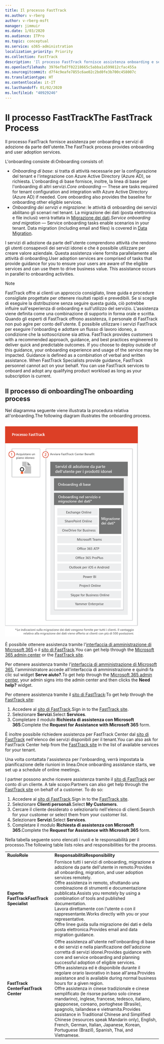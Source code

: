 ```yaml
---
title: Il processo FastTrack
ms.author: v-rberg
author: v-rberg-msft
manager: jimmuir
ms.date: 1/03/2020
ms.audience: ITPro
ms.topic: conceptual
ms.service: o365-administration
localization_priority: Priority
ms.collection: FastTrack
description: 'Il processo FastTrack fornisce assistenza onboarding e servizi di adozione da parte dell’utente. '
ms.openlocfilehash: 3976efbd7f02218665c5abba1a599812cfac455a
ms.sourcegitcommit: d7f4c9eafe7855c6ae02c2bd0fe3b700c458007c
ms.translationtype: HT
ms.contentlocale: it-IT
ms.lasthandoff: 01/02/2020
ms.locfileid: "40929246"
---
```

# <a name="the-fasttrack-process"></a><span data-ttu-id="d1cf4-103">Il processo FastTrack</span><span class="sxs-lookup"><span data-stu-id="d1cf4-103">The FastTrack Process</span></span>

<span data-ttu-id="d1cf4-104">Il processo FastTrack fornisce assistenza per onboarding e servizi di adozione da parte dell'utente.</span><span class="sxs-lookup"><span data-stu-id="d1cf4-104">The FastTrack process provides onboarding and user adoption services.</span></span> 
  
<span data-ttu-id="d1cf4-105">L'onboarding consiste di:</span><span class="sxs-lookup"><span data-stu-id="d1cf4-105">Onboarding consists of:</span></span>
  
- <span data-ttu-id="d1cf4-p101">*Onboarding di base*: si tratta di attività necessarie per la configurazione del tenant e l'integrazione con Azure Active Directory (Azure AD), se richiesta. L'onboarding di base fornisce, inoltre, la linea di base per l'onboarding di altri servizi.</span><span class="sxs-lookup"><span data-stu-id="d1cf4-p101">*Core onboarding* — These are tasks required for tenant configuration and integration with Azure Active Directory (Azure AD) if needed. Core onboarding also provides the baseline for onboarding other eligible services.</span></span> 
- <span data-ttu-id="d1cf4-p102">*Onboarding dei servizi e migrazione*: le attività di onboarding dei servizi abilitano gli scenari nel tenant. La migrazione dei dati (posta elettronica e file inclusi) verrà trattata in [Migrazione dei dati](O365-data-migration.md).</span><span class="sxs-lookup"><span data-stu-id="d1cf4-p102">*Service onboarding and migration* — Service onboarding tasks enable scenarios in your tenant. Data migration (including email and files) is covered in [Data Migration](O365-data-migration.md).</span></span> 
    
<span data-ttu-id="d1cf4-p103">I servizi di adozione da parte dell'utente comprendono attività che rendono gli utenti consapevoli dei servizi idonei e che è possibile utilizzare per creare valore aziendale. Questa assistenza viene fornita parallelamente alle attività di onboarding.</span><span class="sxs-lookup"><span data-stu-id="d1cf4-p103">User adoption services are comprised of tasks that provide guidance for you to ensure your users are aware of the eligible services and can use them to drive business value. This assistance occurs in parallel to onboarding activities.</span></span>
  
> [!NOTE]
> <span data-ttu-id="d1cf4-p104">FastTrack offre ai clienti un approccio consigliato, linee guida e procedure consigliate progettate per ottenere risultati rapidi e prevedibili. Se si sceglie di eseguire la distribuzione senza seguire questa guida, ciò potrebbe influire sull'esperienza di onboarding e sull'utilizzo del servizio. L'assistenza viene definita come una combinazione di supporto in forma orale e scritta. Quando gli esperti di FastTrack offrono assistenza, il personale di FastTrack non può agire per conto dell'utente. È possibile utilizzare i servizi FastTrack per eseguire l'onboarding e adottare un flusso di lavoro idoneo, a condizione che la sottoscrizione sia attiva. </span><span class="sxs-lookup"><span data-stu-id="d1cf4-p104">FastTrack provides customers with a recommended approach, guidance, and best practices engineered to deliver quick and predictable outcomes. If you choose to deploy outside of this guidance, your onboarding experience and usage of the service may be impacted. Guidance is defined as a combination of verbal and written assistance. When FastTrack Specialists provide guidance, FastTrack personnel cannot act on your behalf. You can use FastTrack services to onboard and adopt any qualifying product workload as long as your subscription is current.</span></span> 
  
## <a name="the-onboarding-process"></a><span data-ttu-id="d1cf4-117">Il processo di onboarding</span><span class="sxs-lookup"><span data-stu-id="d1cf4-117">The onboarding process</span></span>

<span data-ttu-id="d1cf4-118">Nel diagramma seguente viene illustrata la procedura relativa all'onboarding.</span><span class="sxs-lookup"><span data-stu-id="d1cf4-118">The following diagram illustrates the onboarding process.</span></span>
  
![Sequenza temporale per l'uso del vantaggio dell'onboarding](media/O365-Onboarding-Timeline.png)
  
<span data-ttu-id="d1cf4-120">È possibile ottenere assistenza tramite l'[interfaccia di amministrazione di Microsoft 365](https://go.microsoft.com/fwlink/?linkid=2032704) o il [sito di FastTrack](https://go.microsoft.com/fwlink/?linkid=780698).</span><span class="sxs-lookup"><span data-stu-id="d1cf4-120">You can get help through the [Microsoft 365 admin center](https://go.microsoft.com/fwlink/?linkid=2032704) or the [FastTrack site](https://go.microsoft.com/fwlink/?linkid=780698).</span></span> 

<span data-ttu-id="d1cf4-121">Per ottenere assistenza tramite l'[interfaccia di amministrazione di Microsoft 365](https://go.microsoft.com/fwlink/?linkid=2032704), l'amministratore accede all'interfaccia di amministrazione e quindi fa clic sul widget **Serve aiuto?**.</span><span class="sxs-lookup"><span data-stu-id="d1cf4-121">To get help through the [Microsoft 365 admin center](https://go.microsoft.com/fwlink/?linkid=2032704), your admin signs into the admin center and then clicks the **Need help?** widget.</span></span> 

<span data-ttu-id="d1cf4-122">Per ottenere assistenza tramite il [sito di FastTrack](https://go.microsoft.com/fwlink/?linkid=780698):</span><span class="sxs-lookup"><span data-stu-id="d1cf4-122">To get help through the [FastTrack site](https://go.microsoft.com/fwlink/?linkid=780698):</span></span> 
1.  <span data-ttu-id="d1cf4-123">Accedere al [sito di FastTrack](https://go.microsoft.com/fwlink/?linkid=780698).</span><span class="sxs-lookup"><span data-stu-id="d1cf4-123">Sign in to the [FastTrack site](https://go.microsoft.com/fwlink/?linkid=780698).</span></span> 
2.  <span data-ttu-id="d1cf4-124">Selezionare **Servizi**.</span><span class="sxs-lookup"><span data-stu-id="d1cf4-124">Select **Services**.</span></span>
3.  <span data-ttu-id="d1cf4-125">Completare il modulo **Richiesta di assistenza con Microsoft 365**.</span><span class="sxs-lookup"><span data-stu-id="d1cf4-125">Complete the **Request for Assistance with Microsoft 365** form.</span></span> 
  
 <span data-ttu-id="d1cf4-126">È inoltre possibile richiedere assistenza per FastTrack Center dal [sito di FastTrack](https://go.microsoft.com/fwlink/?linkid=780698) nell'elenco dei servizi disponibili per il tenant.</span><span class="sxs-lookup"><span data-stu-id="d1cf4-126">You can also ask for FastTrack Center help from the [FastTrack site](https://go.microsoft.com/fwlink/?linkid=780698) in the list of available services for your tenant.</span></span> 
    
 <span data-ttu-id="d1cf4-127">Una volta contattata l'assistenza per l'onboarding, verrà impostata la pianificazione delle riunioni in linea.</span><span class="sxs-lookup"><span data-stu-id="d1cf4-127">Once onboarding assistance starts, we set up a schedule of online meetings.</span></span>
    
<span data-ttu-id="d1cf4-p105">I partner possono anche ricevere assistenza tramite il [sito di FastTrack](https://go.microsoft.com/fwlink/?linkid=780698) per conto di un cliente. A tale scopo:</span><span class="sxs-lookup"><span data-stu-id="d1cf4-p105">Partners can also get help through the [FastTrack site](https://go.microsoft.com/fwlink/?linkid=780698) on behalf of a customer. To do so:</span></span>
1.  <span data-ttu-id="d1cf4-130">Accedere al [sito di FastTrack](https://go.microsoft.com/fwlink/?linkid=780698).</span><span class="sxs-lookup"><span data-stu-id="d1cf4-130">Sign in to the [FastTrack site](https://go.microsoft.com/fwlink/?linkid=780698).</span></span> 
2.  <span data-ttu-id="d1cf4-131">Selezionare **Clienti personali**.</span><span class="sxs-lookup"><span data-stu-id="d1cf4-131">Select **My Customers**.</span></span>
3.  <span data-ttu-id="d1cf4-132">Cercare il cliente desiderato o selezionarlo nell'elenco di clienti.</span><span class="sxs-lookup"><span data-stu-id="d1cf4-132">Search for your customer or select them from your customer list.</span></span>
4.  <span data-ttu-id="d1cf4-133">Selezionare **Servizi**.</span><span class="sxs-lookup"><span data-stu-id="d1cf4-133">Select **Services**.</span></span>
5.  <span data-ttu-id="d1cf4-134">Completare il modulo **Richiesta di assistenza con Microsoft 365**.</span><span class="sxs-lookup"><span data-stu-id="d1cf4-134">Complete the **Request for Assistance with Microsoft 365** form.</span></span> 

<span data-ttu-id="d1cf4-135">Nella tabella seguente sono elencati i ruoli e le responsabilità per il processo.</span><span class="sxs-lookup"><span data-stu-id="d1cf4-135">The following table lists roles and responsibilities for the process.</span></span>
    
|||
|:-----|:-----|
|<span data-ttu-id="d1cf4-136">**Ruolo**</span><span class="sxs-lookup"><span data-stu-id="d1cf4-136">**Role**</span></span> <br/> |<span data-ttu-id="d1cf4-137">**Responsabilità**</span><span class="sxs-lookup"><span data-stu-id="d1cf4-137">**Responsibility**</span></span> <br/> |
|<span data-ttu-id="d1cf4-138">**Esperto FastTrack**</span><span class="sxs-lookup"><span data-stu-id="d1cf4-138">**FastTrack Specialist**</span></span> <br/> |<span data-ttu-id="d1cf4-139">Fornisce tutti i servizi di onboarding, migrazione e adozione da parte dell'utente in remoto.</span><span class="sxs-lookup"><span data-stu-id="d1cf4-139">Provides all onboarding, migration, and user adoption services remotely.</span></span>  <br/> <span data-ttu-id="d1cf4-140">Offre assistenza in remoto, sfruttando una combinazione di strumenti e documentazione pubblicata.</span><span class="sxs-lookup"><span data-stu-id="d1cf4-140">Assists you remotely by using a combination of tools and published documentation.</span></span> <br/> <span data-ttu-id="d1cf4-141">Lavora direttamente con l'utente o con il rappresentante.</span><span class="sxs-lookup"><span data-stu-id="d1cf4-141">Works directly with you or your representative.</span></span> <br/> <span data-ttu-id="d1cf4-142">Offre linee guida sulla migrazione dei dati e della posta elettronica.</span><span class="sxs-lookup"><span data-stu-id="d1cf4-142">Provides email and data migration guidance.</span></span>|
|<span data-ttu-id="d1cf4-143">**FastTrack Center**</span><span class="sxs-lookup"><span data-stu-id="d1cf4-143">**FastTrack Center**</span></span>  <br/> |<span data-ttu-id="d1cf4-144">Offre assistenza all'utente nell'onboarding di base e dei servizi e nella pianificazione dell'adozione corretta di servizi idonei.</span><span class="sxs-lookup"><span data-stu-id="d1cf4-144">Provides guidance with core and service onboarding and planning successful adoption of eligible services.</span></span>  <br/> <span data-ttu-id="d1cf4-145">Offre assistenza ed è disponibile durante il regolare orario lavorativo in base all'area.</span><span class="sxs-lookup"><span data-stu-id="d1cf4-145">Provides assistance and is available during normal business hours for a given region.</span></span> <br/> <span data-ttu-id="d1cf4-146">Offre assistenza in cinese tradizionale e cinese semplificato (le risorse parlano solo cinese mandarino), inglese, francese, tedesco, italiano, giapponese, coreano, portoghese (Brasile), spagnolo, tailandese e vietnamita.</span><span class="sxs-lookup"><span data-stu-id="d1cf4-146">Provides assistance in Traditional Chinese and Simplified Chinese (resources speak Mandarin only), English, French, German, Italian, Japanese, Korean, Portuguese (Brazil), Spanish, Thai, and Vietnamese.</span></span>|


  

